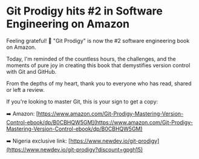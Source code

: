 # Git Prodigy hits #2 in Software Engineering on Amazon

Feeling grateful! 🙏 "Git Prodigy" is now the #2 software engineering book on Amazon.

Today, I'm reminded of the countless hours, the challenges, and the moments of pure joy in creating this book that demystifies version control with Git and GitHub.

From the depths of my heart, thank you to everyone who has read, shared or left a review.

If you're looking to master Git, this is your sign to get a copy:

➡️ Amazon: [https://www.amazon.com/Git-Prodigy-Mastering-Version-Control-ebook/dp/B0CBHQW5GM](https://www.amazon.com/Git-Prodigy-Mastering-Version-Control-ebook/dp/B0CBHQW5GM)

➡️ Nigeria exclusive link: [https://www.newdev.io/git-prodigy](https://www.newdev.io/git-prodigy?discount=gpgh15)
